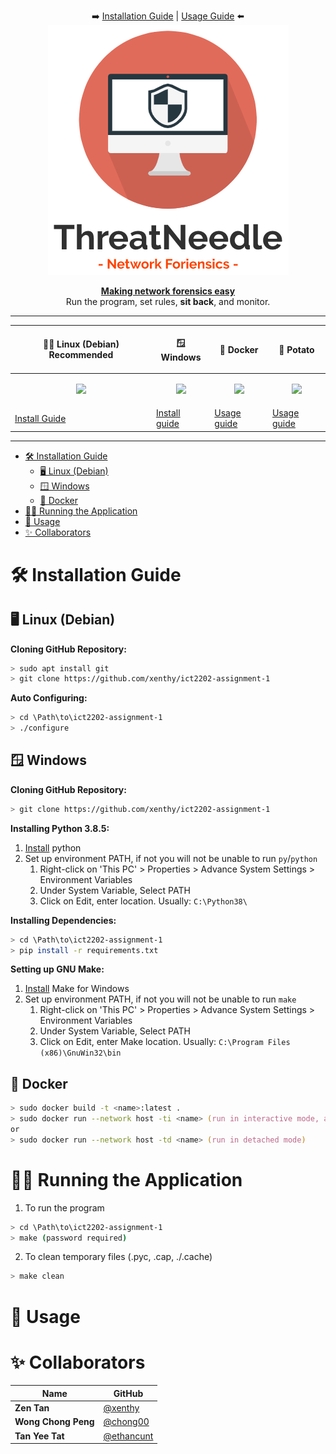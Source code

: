 <p align="center">
➡️
    <a href="https://github.com/xenthy/ict2202-assignment-1#-installation-guide">Installation Guide</a> |
    <a href="https://github.com/xenthy/ict2202-assignment-1#-usage">Usage Guide</a>
⬅️
    <br>
    <img src="images/threat_needle.png" height=400px width=385px>
</p>
<p align="center">
<u><b> Making network forensics easy </b></u><br> Run the program, set rules, <b>sit back</b>, and monitor.
</p>

<hr>

| <p align="center">👩‍💻 Linux (Debian) Recommended </p>                                                                       | <p align="center">🪟 Windows </p>                                                                                          | <p align="center"> 🐋 Docker </p>                                                                                         | <p align="center"> 🥔 Potato </p>                                                                                         |
| ------------------------------------------------------------------------------------------------------------------------- | ------------------------------------------------------------------------------------------------------------------------- | ------------------------------------------------------------------------------------------------------------------------ | ------------------------------------------------------------------------------------------------------------------------ |
| <p align="center"><img src="https://github.com/xenthy/ict2202-assignment-1/blob/master/images/debian.jpg?raw=true" /></p> | <p align="center"><img src="https://github.com/xenthy/ict2202-assignment-1/blob/master/images/windows.png?raw=true"/></p> | <p align="center"><img src="https://github.com/xenthy/ict2202-assignment-1/blob/master/images/docker.png?raw=true"/></p> | <p align="center"><img src="https://github.com/xenthy/ict2202-assignment-1/blob/master/images/potato.png?raw=true"/></p> |
| [Install Guide](https://github.com/xenthy/ict2202-assignment-1#️-linux-debian)                                             | [Install guide](https://github.com/xenthy/ict2202-assignment-1#-windows)                                                  | [Usage guide](https://github.com/xenthy/ict2202-assignment-1#-usage)                                                     | [Usage guide](https://www.youtube.com/watch?v=Qijju-y_NzI)                                                               |

<hr>

- [🛠️ Installation Guide](#️-installation-guide)
  - [🖥️ Linux (Debian)](#️-linux-debian)
  - [🪟 Windows](#-windows)
  - [🐋 Docker](#-docker)
- [🏃‍♂️ Running the Application](#️-running-the-application)
- [🤸 Usage](#-usage)
- [✨ Collaborators](#-collaborators)

# 🛠️ Installation Guide
## 🖥️ Linux (Debian)
**Cloning GitHub Repository:**
```bash
> sudo apt install git
> git clone https://github.com/xenthy/ict2202-assignment-1
```

**Auto Configuring:**
```bash
> cd \Path\to\ict2202-assignment-1
> ./configure
```

## 🪟 Windows
**Cloning GitHub Repository:**
```bash
> git clone https://github.com/xenthy/ict2202-assignment-1
```

**Installing Python 3.8.5:**
1. [Install](https://www.python.org/ftp/python/3.8.5/python-3.8.5-amd64.exe) python
2. Set up environment PATH, if not you will not be unable to run `py`/`python` 
    1. Right-click on 'This PC' > Properties > Advance System Settings > Environment Variables
    2. Under System Variable, Select PATH
    3. Click on Edit, enter location. Usually: `C:\Python38\`

**Installing Dependencies:**
```bash
> cd \Path\to\ict2202-assignment-1
> pip install -r requirements.txt
```

**Setting up GNU Make:**
1. [Install](https://sourceforge.net/projects/gnuwin32/files/make/3.81/make-3.81.exe/download?use_mirror=nchc&download=) Make for Windows
2. Set up environment PATH, if not you will not be unable to run `make`
   1. Right-click on 'This PC' > Properties > Advance System Settings > Environment Variables
   2. Under System Variable, Select PATH
   3. Click on Edit, enter Make location. Usually: `C:\Program Files (x86)\GnuWin32\bin`

## 🐋 Docker
```zsh
> sudo docker build -t <name>:latest .
> sudo docker run --network host -ti <name> (run in interactive mode, able to view stdout, stderr)
or
> sudo docker run --network host -td <name> (run in detached mode)
```
# 🏃‍♂️ Running the Application
1. To run the program
```bash
> cd \Path\to\ict2202-assignment-1
> make (password required)
```
2. To clean temporary files (.pyc, .cap, ./.cache)
```bash
> make clean
```

# 🤸 Usage

# ✨ Collaborators
| Name                | GitHub                                     |
| ------------------- | ------------------------------------------ |
| **Zen Tan**         | [@xenthy](https://github.com/xenthy)       |
| **Wong Chong Peng** | [@chong00](https://github.com/chong00)     |
| **Tan Yee Tat**     | [@ethancunt](https://github.com/ethancunt) |
